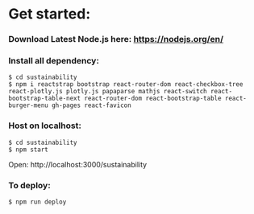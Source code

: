 # Get started:

### Download Latest Node.js here: https://nodejs.org/en/

### Install all dependency:
```
$ cd sustainability
$ npm i reactstrap bootstrap react-router-dom react-checkbox-tree react-plotly.js plotly.js papaparse mathjs react-switch react-bootstrap-table-next react-router-dom react-bootstrap-table react-burger-menu gh-pages react-favicon
```


### Host on localhost:
```
$ cd sustainability
$ npm start
```
Open: 
http://localhost:3000/sustainability

### To deploy:
```
$ npm run deploy
```

